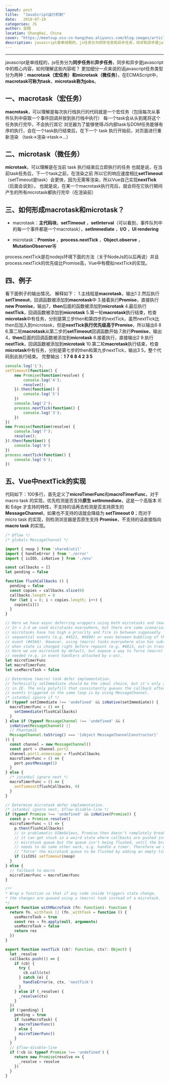 ```yaml
---
layout: post
title:  "JavaScript运行机制"
date:   2018-07-10
categories: JS
author: 张翔
location: ShangHai, China
cover: "https://meetsup.oss-cn-hangzhou.aliyuncs.com/blog-images/article24/AI-676x457.jpg"
description: javascript是单线程的，js任务分为同步任务和异步任务，同步和异步是javascript中的核心内容！这篇主要解析javascript的运行机制！
---
```

---
javascript是单线程的，js任务分为**同步任务**和**异步任务**，同步和异步是javascript中的核心内容，如何理解这些内容呢？
更加细分一点来说的话javascript任务类型分为两种：**macrotask（宏任务）**和**microtask（微任务）**，在ECMAScript中，**macrotask可称为task**，**microtask称为jobs**。

## 一、macrotask（宏任务）
**macrotask**，可以理解是每次执行栈执行的代码就是一个宏任务（包括每次从事件队列中获取一个事件回调并放到执行栈中执行）
每一个task会从头到尾将这个任务执行完毕，不会执行其它
浏览器为了能够使得JS内部task与DOM任务能够有序的执行，会在一个task执行结束后，在下一个 task 执行开始前，对页面进行重新渲染
（task->渲染->task->...）

## 二、microtask（微任务）
**microtask**，可以理解是在当前 task 执行结束后立即执行的任务
也就是说，在当前task任务后，下一个task之前，在渲染之前
所以它的响应速度相比**setTimeout**（setTimeout是task）会更快，因为无需等渲染，所以Vue自己实现**nextTick**（后面会说到）。
也就是说，在某一个macrotask执行完后，就会将在它执行期间产生的所有microtask都执行完毕（在渲染前）

## 三、如何形成macrotask和microtask？

 - macrotask：**主代码块**，**setTimeout**
   ，**setInterval**（可以看到，事件队列中的每一个事件都是一个macrotask），**setImmediate**
   ，**I/O** ，**UI rendering**

 - microtask：**Promise** ，**process.nextTick** ，**Object.observe**
   ，**MutationObserver**等

process.nextTick是在nodejs环境下面的方法（关于NodeJs的以后再说）并且process.nextTick的优先级比Promise高，Vue中有模拟nextTick的实现。

## 四、例子
看下面例子的输出情况。
解释如下：
1.主线程是**macrotask**，输出1
2.然后执行**setTimeout**，回调函数被添加到**macrotask**中
3.接着执行**Promise**，直接执行**new Promise**，输出7，**then**后面的函数被添加到**microtask**
4.最后执行**nextTick**，回调函数被添加到**microtask**
5.第一轮**macrotask**执行结束，检查**microtask**中有任务，分别是第三步then和第四步的nextTick，虽然nextTick比then后加入到microtask，但是**nextTick执行优先级高于Promise**，所以输出6 8
6.第二轮**macrotask**从第二步的**setTimeout**回调函数开始
7.执行**Promise**，输出4，**then**后面的回调函数被添加到**microtask**
8.接着执行，直接输出2
9.执行**nextTick**，回调函数被添加到**microtask**
10.第二轮**macrotask**执行结束，检查**microtask**中有任务，分别是第七步的then和第九步nextTick，输出3 5，整个代码到此执行结束。
完整输出：**1 7 6 8 4 2 3 5**

```javascript
console.log('1');
setTimeout(function() {
    new Promise(function(resolve) {
        console.log('4');
        resolve();
    }).then(function() {
        console.log('5')
    })
    console.log('2');
    process.nextTick(function() {
        console.log('3');
    })
})
new Promise(function(resolve) {
    console.log('7');
    resolve();
}).then(function() {
    console.log('8')
})
process.nextTick(function() {
    console.log('6');
})
```

## 五、Vue中nextTick的实现

代码如下：100多行，首先定义了**microTimerFunc**和**macroTimerFunc**，对于 macro task 的实现，优先检测是否支持**原生 setImmediate**，这是一个高版本 IE 和 Edge 才支持的特性，不支持的话再去检测是否支持原生的 **MessageChannel**，如果也不支持的话就会降级为 **setTimeout 0**；而对于 micro task 的实现，则检测浏览器是否原生支持 **Promise**，不支持的话直接指向 **macro task** 的实现。

```javascript
/* @flow */
/* globals MessageChannel */

import { noop } from 'shared/util'
import { handleError } from './error'
import { isIOS, isNative } from './env'

const callbacks = []
let pending = false

function flushCallbacks () {
  pending = false
  const copies = callbacks.slice(0)
  callbacks.length = 0
  for (let i = 0; i < copies.length; i++) {
    copies[i]()
  }
}

// Here we have async deferring wrappers using both microtasks and (macro) tasks.
// In < 2.4 we used microtasks everywhere, but there are some scenarios where
// microtasks have too high a priority and fire in between supposedly
// sequential events (e.g. #4521, #6690) or even between bubbling of the same
// event (#6566). However, using (macro) tasks everywhere also has subtle problems
// when state is changed right before repaint (e.g. #6813, out-in transitions).
// Here we use microtask by default, but expose a way to force (macro) task when
// needed (e.g. in event handlers attached by v-on).
let microTimerFunc
let macroTimerFunc
let useMacroTask = false

// Determine (macro) task defer implementation.
// Technically setImmediate should be the ideal choice, but it's only available
// in IE. The only polyfill that consistently queues the callback after all DOM
// events triggered in the same loop is by using MessageChannel.
/* istanbul ignore if */
if (typeof setImmediate !== 'undefined' && isNative(setImmediate)) {
  macroTimerFunc = () => {
    setImmediate(flushCallbacks)
  }
} else if (typeof MessageChannel !== 'undefined' && (
  isNative(MessageChannel) ||
  // PhantomJS
  MessageChannel.toString() === '[object MessageChannelConstructor]'
)) {
  const channel = new MessageChannel()
  const port = channel.port2
  channel.port1.onmessage = flushCallbacks
  macroTimerFunc = () => {
    port.postMessage(1)
  }
} else {
  /* istanbul ignore next */
  macroTimerFunc = () => {
    setTimeout(flushCallbacks, 0)
  }
}

// Determine microtask defer implementation.
/* istanbul ignore next, $flow-disable-line */
if (typeof Promise !== 'undefined' && isNative(Promise)) {
  const p = Promise.resolve()
  microTimerFunc = () => {
    p.then(flushCallbacks)
    // in problematic UIWebViews, Promise.then doesn't completely break, but
    // it can get stuck in a weird state where callbacks are pushed into the
    // microtask queue but the queue isn't being flushed, until the browser
    // needs to do some other work, e.g. handle a timer. Therefore we can
    // "force" the microtask queue to be flushed by adding an empty timer.
    if (isIOS) setTimeout(noop)
  }
} else {
  // fallback to macro
  microTimerFunc = macroTimerFunc
}

/**
* Wrap a function so that if any code inside triggers state change,
* the changes are queued using a (macro) task instead of a microtask.
*/
export function withMacroTask (fn: Function): Function {
  return fn._withTask || (fn._withTask = function () {
    useMacroTask = true
    const res = fn.apply(null, arguments)
    useMacroTask = false
    return res
  })
}

export function nextTick (cb?: Function, ctx?: Object) {
  let _resolve
  callbacks.push(() => {
    if (cb) {
      try {
        cb.call(ctx)
      } catch (e) {
        handleError(e, ctx, 'nextTick')
      }
    } else if (_resolve) {
      _resolve(ctx)
    }
  })
  if (!pending) {
    pending = true
    if (useMacroTask) {
      macroTimerFunc()
    } else {
      microTimerFunc()
    }
  }
  // $flow-disable-line
  if (!cb && typeof Promise !== 'undefined') {
    return new Promise(resolve => {
      _resolve = resolve
    })
  }
}
```